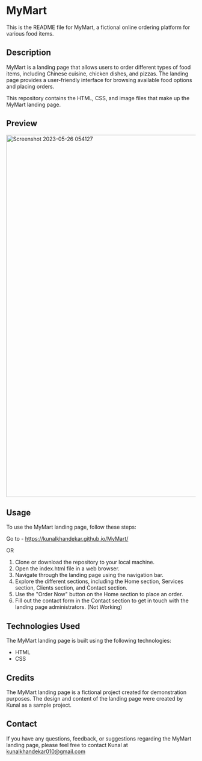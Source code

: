 # MyMart

This is the README file for MyMart, a fictional online ordering platform for various food items.

## Description

MyMart is a landing page that allows users to order different types of food items, including Chinese cuisine, chicken dishes, and pizzas. The landing page provides a user-friendly interface for browsing available food options and placing orders.

This repository contains the HTML, CSS, and image files that make up the MyMart landing page.

## Preview

<img width="960" alt="Screenshot 2023-05-26 054127" src="https://github.com/KunalKhandekar/MyMart/assets/134169718/ea3e394a-9755-4442-b021-5bc917319d83">


## Usage

To use the MyMart landing page, follow these steps:

Go to - https://kunalkhandekar.github.io/MyMart/

OR

1. Clone or download the repository to your local machine.
2. Open the index.html file in a web browser.
3. Navigate through the landing page using the navigation bar.
4. Explore the different sections, including the Home section, Services section, Clients section, and Contact section.
5. Use the "Order Now" button on the Home section to place an order.
6. Fill out the contact form in the Contact section to get in touch with the landing page administrators. (Not Working)

## Technologies Used

The MyMart landing page is built using the following technologies:

- HTML
- CSS

## Credits

The MyMart landing page is a fictional project created for demonstration purposes. The design and content of the landing page were created by Kunal as a sample project.

## Contact

If you have any questions, feedback, or suggestions regarding the MyMart landing page, please feel free to contact Kunal at kunalkhandekar010@gmail.com
